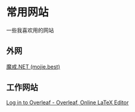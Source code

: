 # 常用网站

一些我喜欢用的网站

## 外网

[魔戒.NET (mojie.best)](https://mojie.best/#/dashboard)

## 工作网站

[Log in to Overleaf - Overleaf, Online LaTeX Editor](https://www.overleaf.com/login)

